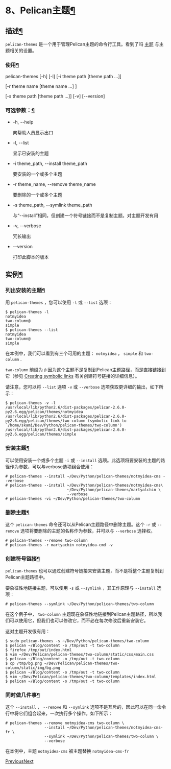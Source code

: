 # 8、Pelican主题[¶](https://www.osgeo.cn/pelican/pelican-themes.html#pelican-themes)

## 描述[¶](https://www.osgeo.cn/pelican/pelican-themes.html#description)

`pelican-themes` 是一个用于管理Pelican主题的命令行工具。看到了吗 [主题](https://www.osgeo.cn/pelican/settings.html#settings-themes) 与主题相关的设置。

### 使用[¶](https://www.osgeo.cn/pelican/pelican-themes.html#usage)

pelican-themes [-h] [-l] [-i theme path [theme path ...]]

[-r theme name [theme name ...] ]

[-s theme path [theme path ...]] [-v] [--version]

### 可选参数：[¶](https://www.osgeo.cn/pelican/pelican-themes.html#optional-arguments)

- -h, --help

  向帮助人员显示出口

- -l, --list

  显示已安装的主题

- -i theme_path, --install theme_path

  要安装的一个或多个主题

- -r theme_name, --remove theme_name

  要删除的一个或多个主题

- -s theme_path, --symlink theme_path

  与“--install”相同，但创建一个符号链接而不是复制主题。对主题开发有用

- -v, --verbose

  冗长输出

- --version

  打印此脚本的版本

## 实例[¶](https://www.osgeo.cn/pelican/pelican-themes.html#examples)

### 列出安装的主题[¶](https://www.osgeo.cn/pelican/pelican-themes.html#listing-the-installed-themes)

用 `pelican-themes` ，您可以使用 `-l` 或 `--list` 选项：

```
$ pelican-themes -l
notmyidea
two-column@
simple
$ pelican-themes --list
notmyidea
two-column@
simple
```

在本例中，我们可以看到有三个可用的主题： `notmyidea` ， `simple` 和 `two-column` .

`two-column` 前缀为 `@` 因为这个主题不是复制到Pelican主题路径，而是直接链接到它（参见 [Creating symbolic links](https://www.osgeo.cn/pelican/pelican-themes.html#creating-symbolic-links) 有关创建符号链接的详细信息）。

请注意，您可以将 `--list` 选项 `-v` 或 `--verbose` 选项获取更详细的输出，如下所示：

```
$ pelican-themes -v -l
/usr/local/lib/python2.6/dist-packages/pelican-2.6.0-py2.6.egg/pelican/themes/notmyidea
/usr/local/lib/python2.6/dist-packages/pelican-2.6.0-py2.6.egg/pelican/themes/two-column (symbolic link to `/home/skami/Dev/Python/pelican-themes/two-column')
/usr/local/lib/python2.6/dist-packages/pelican-2.6.0-py2.6.egg/pelican/themes/simple
```

### 安装主题[¶](https://www.osgeo.cn/pelican/pelican-themes.html#installing-themes)

可以使用安装一个或多个主题 `-i` 或 `--install` 选项。此选项将要安装的主题的路径作为参数，可以与verbose选项组合使用：

```
# pelican-themes --install ~/Dev/Python/pelican-themes/notmyidea-cms --verbose
# pelican-themes --install ~/Dev/Python/pelican-themes/notmyidea-cms\
                           ~/Dev/Python/pelican-themes/martyalchin \
                           --verbose
# pelican-themes -vi ~/Dev/Python/pelican-themes/two-column
```

### 删除主题[¶](https://www.osgeo.cn/pelican/pelican-themes.html#removing-themes)

这个 `pelican-themes` 命令还可以从Pelican主题路径中删除主题。这个 `-r` 或 `--remove` 选项将要删除的主题的名称作为参数，并可以与 `--verbose` 选择权。

```
# pelican-themes --remove two-column
# pelican-themes -r martyachin notmyidea-cmd -v
```

### 创建符号链接[¶](https://www.osgeo.cn/pelican/pelican-themes.html#creating-symbolic-links)

`pelican-themes` 也可以通过创建符号链接来安装主题，而不是将整个主题复制到Pelican主题路径中。

要象征性地链接主题，可以使用 `-s` 或 `--symlink` ，其工作原理与 `--install` 选项：

```
# pelican-themes --symlink ~/Dev/Python/pelican-themes/two-column
```

在这个例子中， `two-column` 主题现在象征性地链接到Pelican主题路径，所以我们可以使用它，但我们也可以修改它，而不必在每次修改后重新安装它。

这对主题开发很有用：

```
$ sudo pelican-themes -s ~/Dev/Python/pelican-themes/two-column
$ pelican ~/Blog/content -o /tmp/out -t two-column
$ firefox /tmp/out/index.html
$ vim ~/Dev/Pelican/pelican-themes/two-column/static/css/main.css
$ pelican ~/Blog/content -o /tmp/out -t two-column
$ cp /tmp/bg.png ~/Dev/Pelican/pelican-themes/two-column/static/img/bg.png
$ pelican ~/Blog/content -o /tmp/out -t two-column
$ vim ~/Dev/Pelican/pelican-themes/two-column/templates/index.html
$ pelican ~/Blog/content -o /tmp/out -t two-column
```

### 同时做几件事[¶](https://www.osgeo.cn/pelican/pelican-themes.html#doing-several-things-at-once)

这个 `--install` ， `--remove` 和 `--symlink` 选项不是互斥的，因此可以在同一命令行中将它们组合起来，一次执行多个操作，如下所示：

```
# pelican-themes --remove notmyidea-cms two-column \
                 --install ~/Dev/Python/pelican-themes/notmyidea-cms-fr \
                 --symlink ~/Dev/Python/pelican-themes/two-column \
                 --verbose
```

在本例中，主题 `notmyidea-cms` 被主题替换 `notmyidea-cms-fr`

[ Previous](https://www.osgeo.cn/pelican/themes.html)[Next ](https://www.osgeo.cn/pelican/importer.html)